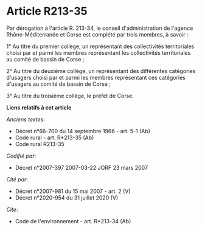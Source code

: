 # Article R213-35

Par dérogation à l'article R. 213-34, le conseil d'administration de l'agence Rhône-Méditerranée et Corse est complété par
trois membres, à savoir :

1° Au titre du premier collège, un représentant des collectivités territoriales choisi par et parmi les membres représentant
les collectivités territoriales au comité de bassin de Corse ;

2° Au titre du deuxième collège, un représentant des différentes catégories d'usagers choisi par et parmi les membres
représentant ces catégories d'usagers au comité de bassin de Corse ;

3° Au titre du troisième collège, le préfet de Corse.

**Liens relatifs à cet article**

_Anciens textes_:

  - Décret n°66-700 du 14 septembre 1966 - art. 5-1 (Ab)
  - Code rural - art. R*213-35 (Ab)
  - Code rural R213-35

_Codifié par_:

  - Décret n°2007-397 2007-03-22 JORF 23 mars 2007

_Cité par_:

  - Décret n°2007-981 du 15 mai 2007 - art. 2 (V)
  - Décret n°2020-954 du 31 juillet 2020 (V)

_Cite_:

  - Code de l'environnement - art. R*213-34 (Ab)
